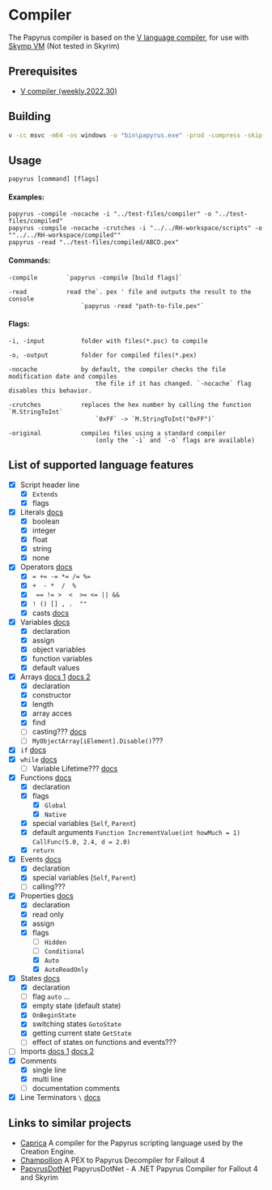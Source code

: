 # Compiler

The Papyrus compiler is based on the [V language compiler](https://github.com/vlang/v/tree/master/vlib/v), for use with [Skymp VM](https://github.com/skyrim-multiplayer/skymp/tree/main/skymp5-server/cpp/papyrus_vm_lib) (Not tested in Skyrim)

## Prerequisites

  - [V compiler (weekly.2022.30)](https://github.com/vlang/v/releases/tag/weekly.2022.30)

## Building

```bash
v -cc msvc -m64 -os windows -o "bin\papyrus.exe" -prod -compress -skip-unused "compiler"
```

## Usage

```papyrus [command] [flags]```

#### Examples:

```
papyrus -compile -nocache -i "../test-files/compiler" -o "../test-files/compiled"
papyrus -compile -nocache -crutches -i "../../RH-workspace/scripts" -o ""../../RH-workspace/compiled""
papyrus -read "../test-files/compiled/ABCD.pex"
```

#### Commands:

```
-compile        `papyrus -compile [build flags]`

-read           read the`. pex ' file and outputs the result to the console
                    `papyrus -read "path-to-file.pex"`
```

#### Flags:

```
-i, -input			folder with files(*.psc) to compile

-o, -output			folder for compiled files(*.pex)

-nocache			by default, the compiler checks the file modification date and compiles 
				        the file if it has changed. `-nocache` flag disables this behavior.

-crutches			replaces the hex number by calling the function `M.StringToInt`
                        `0xFF` -> `M.StringToInt("0xFF")`

-original			compiles files using a standard compiler
			        	(only the `-i` and `-o` flags are available)
```

## List of supported language features

- [x] Script header line
  - [x] `Extends`
  - [x] flags
- [x] Literals [docs](https://www.creationkit.com/index.php?title=Literals_Reference)
  - [x] boolean
  - [x] integer
  - [x] float
  - [x] string
  - [x] none
- [x] Operators [docs](https://www.creationkit.com/index.php?title=Operator_Reference)
  - [x] `= += -= *= /= %=`
  - [x] `+  - *  /  %`
  - [x] ` == != >  <  >= <= || &&`
  - [x] `! () [] , .  ""`
  - [x] casts [docs](https://www.creationkit.com/index.php?title=Cast_Reference)
- [x] Variables [docs](https://www.creationkit.com/index.php?title=Variable_Reference)
  - [x] declaration
  - [x] assign
  - [x] object variables
  - [x] function variables
  - [x] default values
- [x] Arrays [docs 1](https://www.creationkit.com/index.php?title=Array_Reference) [docs 2](https://www.creationkit.com/index.php?title=Arrays_(Papyrus))
  - [x] declaration
  - [x] constructor
  - [x] length
  - [x] array acces
  - [x] find
  - [ ] casting??? [docs](https://www.creationkit.com/index.php?title=Arrays_(Papyrus)#Casting_Arrays)
  - [ ] `MyObjectArray[iElement].Disable()`???
- [x] `if` [docs](https://www.creationkit.com/index.php?title=Statement_Reference#If_Statement)
- [x] `while` [docs](https://www.creationkit.com/index.php?title=Statement_Reference#While_Statement)
  - [ ] Variable Lifetime??? [docs](https://www.creationkit.com/index.php?title=Statement_Reference#While_and_Variable_Lifetime)
- [x] Functions [docs](https://www.creationkit.com/index.php?title=Function_Reference)
  - [x] declaration
  - [x] flags
    - [x] `Global`
    - [x] `Native`
  - [x] special variables (`Self`, `Parent`)
  - [x] default arguments `Function IncrementValue(int howMuch = 1)` `CallFunc(5.0, 2.4, d = 2.0)`
  - [x] `return`
- [x] Events [docs](https://www.creationkit.com/index.php?title=Events_Reference)
  - [x] declaration
  - [x] special variables (`Self`, `Parent`) 
  - [ ] calling???
- [x] Properties [docs](https://www.creationkit.com/index.php?title=Property_Reference)
  - [x] declaration
  - [x] read only
  - [x] assign
  - [x] flags
    - [ ] `Hidden`
    - [ ] `Conditional`
    - [x] `Auto`
    - [x] `AutoReadOnly`
- [x] States [docs](https://www.creationkit.com/index.php?title=State_Reference)
  - [x] declaration
  - [ ] flag `auto` ...
  - [x] empty state (default state)
  - [x] `OnBeginState`
  - [x] switching states `GotoState`
  - [x] getting current state `GetState`
  - [ ] effect of states on functions and events???
- [ ] Imports [docs 1](https://www.creationkit.com/index.php?title=Script_File_Structure#Imports) [docs 2](https://www.creationkit.com/index.php?title=Function_Reference#Calling_Functions)
- [x] Comments
  - [x] single line
  - [x] multi line
  - [ ] documentation comments
- [x] Line Terminators `\` [docs](https://www.creationkit.com/index.php?title=Script_File_Structure#Line_Terminators)

## Links to similar projects

- [Caprica](https://github.com/Orvid/Caprica)
A compiler for the Papyrus scripting language used by the Creation Engine.
- [Champollion](https://github.com/Orvid/Champollion)
A PEX to Papyrus Decompiler for Fallout 4
- [PapyrusDotNet](https://github.com/zerratar/PapyrusDotNet)
PapyrusDotNet - A .NET Papyrus Compiler for Fallout 4 and Skyrim